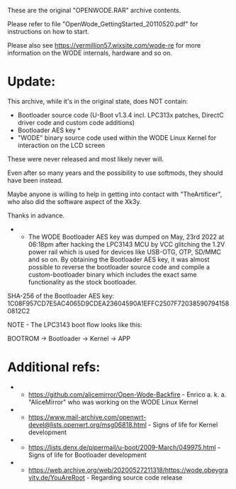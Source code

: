 These are the original "OPENWODE.RAR" archive contents.

Please refer to file "OpenWode_GettingStarted_20110520.pdf" for instructions on how to start.

Please also see https://vermillion57.wixsite.com/wode-re for more information on the WODE internals, hardware and so on.

Update:
=======

This archive, while it's in the original state, does NOT contain:

- Bootloader source code (U-Boot v1.3.4 incl. LPC313x patches, DirectC driver code and custom code additions)
- Bootloader AES key *
- "WODE" binary source code used within the WODE Linux Kernel for interaction on the LCD screen

These were never released and most likely never will.

Even after so many years and the possibility to use softmods, they should have been instead.

Maybe anyone is willing to help in getting into contact with "TheArtificer", who also did the software aspect of the Xk3y.

Thanks in advance.

* - The WODE Bootloader AES key was dumped on May, 23rd 2022 at 06:18pm after
    hacking the LPC3143 MCU by VCC glitching the 1.2V power rail which is used
    for devices like USB-OTG, OTP, SD/MMC and so on. By obtaining the Bootloader
    AES key, it was almost possible to reverse the bootloader source code and
    compile a custom-bootloader binary which includes the exact same functionality
    as the stock bootloader.

SHA-256 of the Bootloader AES key: 1C08F957CD7E5AC4065D9CDEA23604590A1EFFC2507F720385907941580812C2

NOTE - The LPC3143 boot flow looks like this:

BOOTROM -> Bootloader -> Kernel -> APP

Additional refs: 
================

* - https://github.com/alicemirror/Open-Wode-Backfire - Enrico a. k. a. "AliceMirror" who was working on the WODE Linux Kernel
* - https://www.mail-archive.com/openwrt-devel@lists.openwrt.org/msg06818.html - Signs of life for Kernel development
* - https://lists.denx.de/pipermail/u-boot/2009-March/049975.html - Signs of life for Bootloader development
* - https://web.archive.org/web/20200527211318/https://wode.obeygravity.de/YouAreRoot - Regarding source code release

